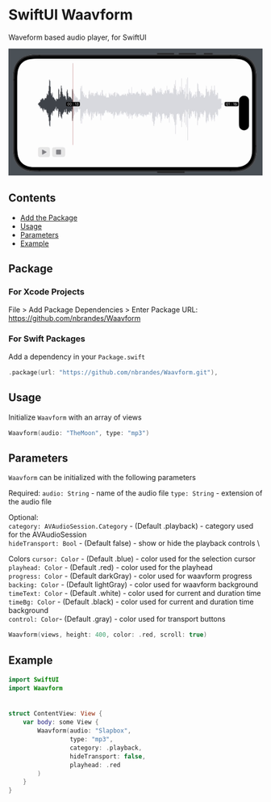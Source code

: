 # SwiftUI Waavform

Waveform based audio player, for SwiftUI

<img src=https://raw.githubusercontent.com/nbrandes/Waavform/main/Docs/Media/waavform.gif />

## Contents

- [Add the Package](#package)
- [Usage](#usage)
- [Parameters](#parameters)
- [Example](#example)

## Package

### For Xcode Projects

File > Add Package Dependencies > Enter Package URL: https://github.com/nbrandes/Waavform

### For Swift Packages

Add a dependency in your `Package.swift`

```swift
.package(url: "https://github.com/nbrandes/Waavform.git"),
```

## Usage

Initialize `Waavform` with an array of views

```swift
Waavform(audio: "TheMoon", type: "mp3")
```

## Parameters

`Waavform` can be initialized with the following parameters

Required:
`audio: String` - name of the audio file
`type: String` - extension of the audio file

Optional: \
`category: AVAudioSession.Category` - (Default .playback) - category used for the AVAudioSession \
`hideTransport: Bool` - (Default false) - show or hide the playback controls \
                                    
Colors
`cursor: Color` - (Default .blue) - color used for the selection cursor \
`playhead: Color` - (Default .red) - color used for the playhead \
`progress: Color` - (Default darkGray) - color used for waavform progress \
`backing: Color` - (Default lightGray) - color used for waavform background \
 `timeText: Color` - (Default .white) - color used for current and duration time \
`timeBg: Color` - (Default .black) - color used for current and duration time background \
`control: Color`- (Default .gray) - color used for transport buttons
                                    
                                    
                                    
```swift
Waavform(views, height: 400, color: .red, scroll: true)
```

## Example

```swift
import SwiftUI
import Waavform


struct ContentView: View {
    var body: some View {
        Waavform(audio: "Slapbox",
                 type: "mp3",
                 category: .playback,
                 hideTransport: false,
                 playhead: .red
        )
    }
}

```


